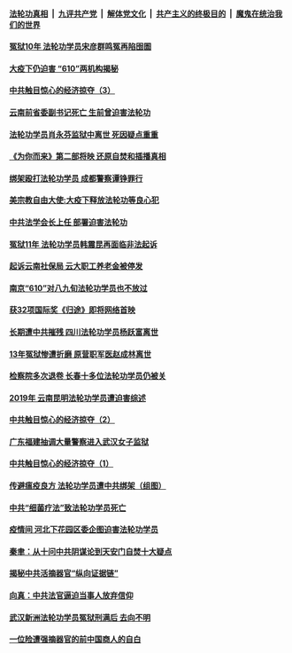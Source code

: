 ####  [法轮功真相](../../../../basic/blob/master/README.md?t=04060630) &nbsp;|&nbsp; [九评共产党](../../../../9ping.md/blob/master/README.md?t=04060630) &nbsp;|&nbsp; [解体党文化](../../../../jtdwh.md/blob/master/README.md?t=04060630)  &nbsp;|&nbsp; [共产主义的终极目的](../../../../gczydzjmd.md/blob/master/README.md?t=04060630) &nbsp;|&nbsp; [魔鬼在统治我们的世界](../../../../mgztzwmdsj.md/blob/master/README.md?t=04060630) 

#### [冤狱10年 法轮功学员宋彦群鸣冤再陷囹圄](../pages/prog424/a102816277.md?t=04060630) 

#### [大疫下仍迫害 “610”两机构揭秘](../pages/prog424/a102816182.md?t=04060630) 

#### [中共触目惊心的经济掠夺（3）](../pages/prog424/a102816139.md?t=04060630) 

#### [云南前省委副书记死亡 生前曾迫害法轮功](../pages/prog424/a102815697.md?t=04060630) 

#### [法轮功学员肖永芬监狱中离世 死因疑点重重](../pages/prog424/a102815656.md?t=04060630) 

#### [《为你而来》第二部将映 还原自焚和插播真相](../pages/prog424/a102815528.md?t=04060630) 

#### [绑架殴打法轮功学员 成都警察谭铮罪行](../pages/prog424/a102814814.md?t=04060630) 

#### [美宗教自由大使:大疫下释放法轮功等良心犯](../pages/prog424/a102814797.md?t=04060630) 

#### [中共法学会长上任 部署迫害法轮功](../pages/prog424/a102814695.md?t=04060630) 

#### [冤狱11年 法轮功学员韩震昆再面临非法起诉](../pages/prog424/a102814043.md?t=04060630) 

#### [起诉云南社保局 云大职工养老金被停发](../pages/prog424/a102813171.md?t=04060630) 

#### [南京“610”对八九旬法轮功学员也不放过](../pages/prog424/a102813146.md?t=04060630) 

#### [获32项国际奖《归途》即将网络首映](../pages/prog424/a102813056.md?t=04060630) 

#### [长期遭中共摧残 四川法轮功学员杨跃富离世](../pages/prog424/a102812270.md?t=04060630) 

#### [13年冤狱惨遭折磨 原营职军医赵成林离世](../pages/prog424/a102811485.md?t=04060630) 

#### [检察院多次退卷 长春十多位法轮功学员仍被关](../pages/prog424/a102811151.md?t=04060630) 

#### [2019年 云南昆明法轮功学员遭迫害综述](../pages/prog424/a102811124.md?t=04060630) 

#### [中共触目惊心的经济掠夺（2）](../pages/prog424/a102810965.md?t=04060630) 

#### [广东福建抽调大量警察进入武汉女子监狱](../pages/prog424/a102810320.md?t=04060630) 

#### [中共触目惊心的经济掠夺（1）](../pages/prog424/a102810282.md?t=04060630) 

#### [传避瘟疫良方 法轮功学员遭中共绑架（组图）](../pages/prog424/a102809488.md?t=04060630) 

#### [中共“细菌疗法”致法轮功学员死亡](../pages/prog424/a102808914.md?t=04060630) 

#### [疫情间 河北下花园区委企图迫害法轮功学员](../pages/prog424/a102808785.md?t=04060630) 

#### [秦聿：从十问中共阴谋论到天安门自焚十大疑点](../pages/prog424/a102808624.md?t=04060630) 

#### [揭秘中共活摘器官“纵向证据链”](../pages/prog424/a102807808.md?t=04060630) 

#### [向真：中共法官逼迫当事人放弃信仰](../pages/prog424/a102805223.md?t=04060630) 

#### [武汉新洲法轮功学员冤狱刑满后 去向不明](../pages/prog424/a102804984.md?t=04060630) 

#### [一位险遭强摘器官的前中国商人的自白](../pages/prog424/a102804190.md?t=04060630) 

